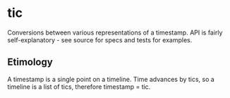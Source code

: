 tic
===

Conversions between various representations of a timestamp. API is fairly
self-explanatory - see source for specs and tests for examples.


Etimology
---------

A timestamp is a single point on a timeline. Time advances by tics, so a
timeline is a list of tics, therefore timestamp = tic.
